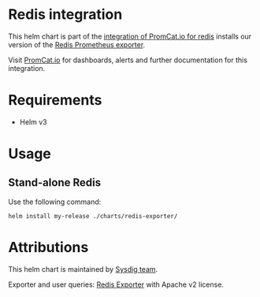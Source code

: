 # Redis integration
This helm chart is part of the [integration of PromCat.io for redis](https://promcat.io/apps/redis) installs our version of the [Redis Prometheus exporter](https://github.com/oliver006/redis_exporter).

Visit [PromCat.io](https://promcat.io/apps/redis) for dashboards, alerts and further documentation for this integration. 

# Requirements
* Helm v3

# Usage
## Stand-alone Redis
Use the following command:
```
helm install my-release ./charts/redis-exporter/
```
# Attributions
This helm chart is maintained by [Sysdig team](https://sysdig.com/).

Exporter and user queries: [Redis Exporter](https://github.com/oliver006/redis_exporter) with Apache v2 license. 